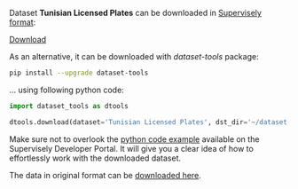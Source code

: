 Dataset **Tunisian Licensed Plates** can be downloaded in [Supervisely format](https://developer.supervisely.com/api-references/supervisely-annotation-json-format):

 [Download](https://assets.supervisely.com/remote/eyJsaW5rIjogImZzOi8vYXNzZXRzLzI4NTFfVHVuaXNpYW4gTGljZW5zZWQgUGxhdGVzL3R1bmlzaWFuLWxpY2Vuc2VkLXBsYXRlcy1EYXRhc2V0TmluamEudGFyIiwgInNpZyI6ICIwTklyMExFVzBQNkhvSnd1aUhrRmtoU1MrbFNRRFRuL0tjZC9ySGsxK1pZPSJ9)

As an alternative, it can be downloaded with *dataset-tools* package:
``` bash
pip install --upgrade dataset-tools
```

... using following python code:
``` python
import dataset_tools as dtools

dtools.download(dataset='Tunisian Licensed Plates', dst_dir='~/dataset-ninja/')
```
Make sure not to overlook the [python code example](https://developer.supervisely.com/getting-started/python-sdk-tutorials/iterate-over-a-local-project) available on the Supervisely Developer Portal. It will give you a clear idea of how to effortlessly work with the downloaded dataset.

The data in original format can be [downloaded here](https://www.kaggle.com/datasets/achrafkhazri/labeled-licence-plates-dataset/download?datasetVersionNumber=1).